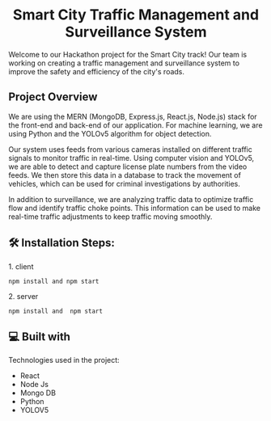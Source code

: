 <h1 align="center" id="title">Smart City Traffic Management and Surveillance System</h1>

<p id="description">Welcome to our Hackathon project for the Smart City track! Our team is working on creating a traffic management and surveillance system to improve the safety and efficiency of the city's roads.</p>


<h2> Project Overview </h2>
<p1> We are using the MERN (MongoDB, Express.js, React.js, Node.js) stack for the front-end and back-end of our application. For machine learning, we are using Python and the YOLOv5 algorithm for object detection.

Our system uses feeds from various cameras installed on different traffic signals to monitor traffic in real-time. Using computer vision and YOLOv5, we are able to detect and capture license plate numbers from the video feeds. We then store this data in a database to track the movement of vehicles, which can be used for criminal investigations by authorities.

In addition to surveillance, we are analyzing traffic data to optimize traffic flow and identify traffic choke points. This information can be used to make real-time traffic adjustments to keep traffic moving smoothly.
</p1>

<h2>🛠️ Installation Steps:</h2>

<p>1. client</p>

```
npm install and npm start
```

<p>2. server</p>

```
npm install and  npm start
```

  
  
<h2>💻 Built with</h2>

Technologies used in the project:

*   React
*   Node Js
*   Mongo DB
*   Python
*   YOLOV5

